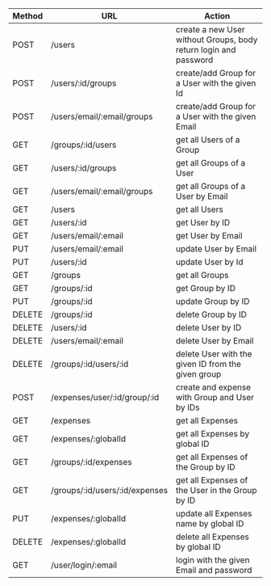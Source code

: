 | Method        | URL           | Action        |
| ------------- | ------------- | ------------- |
| POST | /users  | create a new User without Groups, body return login and password  |
| POST | /users/:id/groups  | create/add Group for a User  with the given Id|
| POST | /users/email/:email/groups  | create/add Group for a User  with the given Email|
| GET  | /groups/:id/users  | get all Users of a Group  |
| GET  | /users/:id/groups  | get all Groups of a User  |
| GET  | /users/email/:email/groups  | get all Groups of a User by Email|
| GET  | /users  | get all Users  |
| GET  | /users/:id  | get User by ID  |
| GET  | /users/email/:email  | get User by Email  |
| PUT  | /users/email/:email  | update User by Email  |
| PUT  | /users/:id  | update User by Id  |
| GET  | /groups  | get all Groups  |
| GET  | /groups/:id  | get Group by ID  |
| PUT  | /groups/:id  | update Group by ID  |
| DELETE  | /groups/:id  | delete Group by ID  |
| DELETE  | /users/:id  | delete User by ID  |
| DELETE  | /users/email/:email  | delete User by Email  |
| DELETE  | /groups/:id/users/:id  | delete User with the given ID from the given group  |
| POST  | /expenses/user/:id/group/:id  | create and expense with Group and User by IDs |
| GET  | /expenses  | get all Expenses  |
| GET  | /expenses/:globalId  | get all Expenses by global ID  |
| GET  | /groups/:id/expenses  | get all Expenses of the Group by ID  |
| GET  | /groups/:id/users/:id/expenses  | get all Expenses of the User in the Group by ID |
| PUT  | /expenses/:globalId  | update all Expenses name by global ID  |
| DELETE  | /expenses/:globalId  | delete all Expenses by global ID  |
| GET  | /user/login/:email  | login with the given Email and password  |
